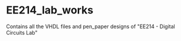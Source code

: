 # EE214_lab_works
Contains all the VHDL files and pen_paper designs of "EE214 - Digital Circuits Lab"
